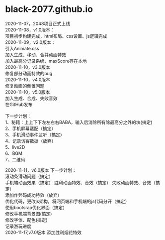 # black-2077.github.io
2020-11-07，2048项目正式上线<br>
2020-11-08，v1.0版本：<br>
项目初步构建完成，html布局、css设置、js逻辑完成<br>
2020-11-09，v2.0版本：<br>
引入Animate.css<br>
加入生成、移动、合并动画特效<br>
加入最高分记录系统，maxScore存在本地<br>
2020-11-10，v3.0版本<br>
修复部分动画特效的bug<br>
2020-11-10，v4.0版本<br>
修复动画的倒置问题<br>
2020-11-10，v5.0版本<br>
加入生成、合成、失败音效<br>
在GitHub发布<br>
<br>
下一步计划：<br>
1、秘籍：上上下下左左右右BABA，输入后消除所有除最高分之外的块(搞定)<br>
2、手机屏幕适配（搞定）<br>
3、手机滑动事件监听（搞定）<br>
4、记录访客数据（放弃）<br>
5、live2D<br>
6、BGM<br>
7、二维码<br>

2020-11-11，v6.0版本
下一步计划：<br>
滚动条滑动问题（搞定）<br>
手机端动画效果（搞定）
胜利动画特效、音效（搞定）
失败动画特效、音效（搞定）<br>
添加作弊码成功特效（放弃）<br>
优化代码，更改js架构，将网页端和手机端的js代码分开（搞定）<br>
使用bootsrap优化界面（搞定）<br>
修改手机端背景图(搞定)<br>
修改字体、配色(搞定)<br>
记录游玩进度<br>
2020-11-17,v7.0版本
添加胜利烟花特效
